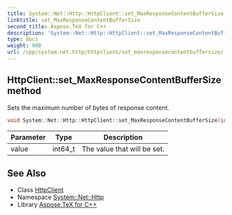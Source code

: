 ```yaml
---
title: System::Net::Http::HttpClient::set_MaxResponseContentBufferSize method
linktitle: set_MaxResponseContentBufferSize
second_title: Aspose.TeX for C++
description: 'System::Net::Http::HttpClient::set_MaxResponseContentBufferSize method. Sets the maximum number of bytes of response content in C++.'
type: docs
weight: 900
url: /cpp/system.net.http/httpclient/set_maxresponsecontentbuffersize/
---
```

## HttpClient::set_MaxResponseContentBufferSize method


Sets the maximum number of bytes of response content.

```cpp
void System::Net::Http::HttpClient::set_MaxResponseContentBufferSize(int64_t value)
```


| Parameter | Type | Description |
| --- | --- | --- |
| value | int64_t | The value that will be set. |

## See Also

* Class [HttpClient](../)
* Namespace [System::Net::Http](../../)
* Library [Aspose.TeX for C++](../../../)
